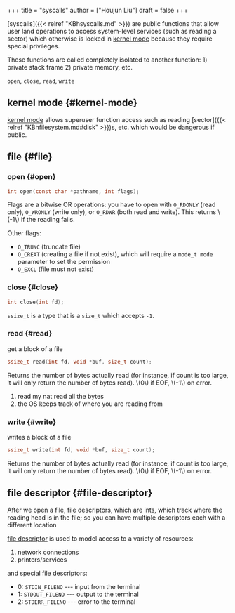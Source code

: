 +++
title = "syscalls"
author = ["Houjun Liu"]
draft = false
+++

[syscalls]({{< relref "KBhsyscalls.md" >}}) are public functions that allow user land operations to access system-level services (such as reading a sector) which otherwise is locked in [kernel mode](#kernel-mode) because they require special privileges.

These functions are called completely isolated to another function: 1) private stack frame 2) private memory, etc.

`open`, `close`, `read`, `write`


## kernel mode {#kernel-mode}

[kernel mode](#kernel-mode) allows superuser function access such as reading [sector]({{< relref "KBhfilesystem.md#disk" >}})s, etc. which would be dangerous if public.


## file {#file}


### open {#open}

```C
int open(const char *pathname, int flags);
```

Flags are a bitwise OR operations: you have to open with `O_RDONLY` (read only), `O_WRONLY` (write only), or `O_RDWR` (both read and write). This returns \\(-1\\) if the reading fails.

Other flags:

-   `O_TRUNC` (truncate file)
-   `O_CREAT` (creating a file if not exist), which will require a `mode_t mode` parameter to set the permission
-   `O_EXCL` (file must not exist)


### close {#close}

```C
int close(int fd);
```

`ssize_t` is a type that is a `size_t` which accepts `-1`.


### read {#read}

get a block of a file

```C
ssize_t read(int fd, void *buf, size_t count);
```

Returns the number of bytes actually read (for instance, if count is too large, it will only return the number of bytes read). \\(0\\) if EOF, \\(-1\\) on error.

1.  read my nat read all the bytes
2.  the OS keeps track of where you are reading from


### write {#write}

writes a block of a file

```C
ssize_t write(int fd, void *buf, size_t count);
```

Returns the number of bytes actually read (for instance, if count is too large, it will only return the number of bytes read). \\(0\\) if EOF, \\(-1\\) on error.


## file descriptor {#file-descriptor}

After we open a file, file descriptors, which are ints, which track where the reading head is in the file; so you can have multiple descriptors each with a different location

[file descriptor](#file-descriptor) is used to model access to a variety of resources:

1.  network connections
2.  printers/services

and special file descriptors:

-   0: `STDIN_FILENO` --- input from the terminal
-   1: `STDOUT_FILENO` --- output to the terminal
-   2: `STDERR_FILENO` --- error to the terminal
